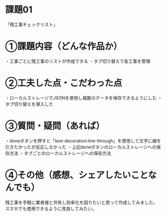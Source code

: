 # 課題01
「残工事チェックリスト」

# ①課題内容（どんな作品か）
・工事ごとに残工事のリストが作成できる
・タブ切り替えで各工事を管理

# ②工夫した点・こだわった点
・ローカルストレージでJSONを使用し複数のデータを保存できるようにした
・タブ切り替えを導入した

# ③質問・疑問（あれば）
・doneボタンを押すと「text-decoration:line-through」を使用して文字に線を引きたかったが反応しなかった
・上記doneボタンのローカルストレージへの保存方法
・タブごとのローカルストレージへの保存方法

# ④その他（感想、シェアしたいことなんでも）
残工事を手軽に業者様と共有し効率化を図りたいと思って作成してみました。
スマホでも使用できるように改良してみたい。

